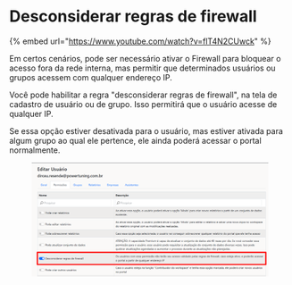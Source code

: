 # Desconsiderar regras de firewall

{% embed url="https://www.youtube.com/watch?v=flT4N2CUwck" %}

Em certos cenários, pode ser necessário ativar o Firewall para bloquear o acesso fora da rede interna, mas permitir que determinados usuários ou grupos acessem com qualquer endereço IP.

Você pode habilitar a regra "desconsiderar regras de firewall", na tela de cadastro de usuário ou de grupo. Isso permitirá que o usuário acesse de qualquer IP.

Se essa opção estiver desativada para o usuário, mas estiver ativada para algum grupo ao qual ele pertence, ele ainda poderá acessar o portal normalmente.

<figure><img src="../../.gitbook/assets/image (204).png" alt=""><figcaption></figcaption></figure>
